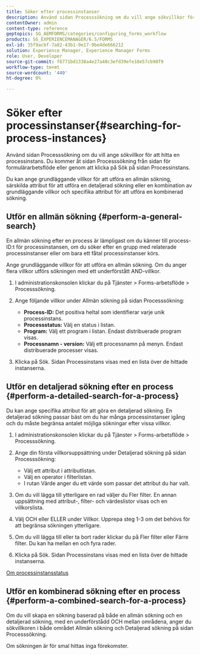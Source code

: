 ```yaml
---
title: Söker efter processinstanser
description: Använd sidan Processsökning om du vill ange sökvillkor för att hitta en processinstans.
contentOwner: admin
content-type: reference
geptopics: SG_AEMFORMS/categories/configuring_forms_workflow
products: SG_EXPERIENCEMANAGER/6.5/FORMS
exl-id: 35f9acbf-7a82-43b1-9e17-9be4de666212
solution: Experience Manager, Experience Manager Forms
role: User, Developer
source-git-commit: f6771bd1338a4e27a48c3efd39efe18e57cb98f9
workflow-type: tm+mt
source-wordcount: '449'
ht-degree: 0%

---
```


# Söker efter processinstanser{#searching-for-process-instances}

Använd sidan Processsökning om du vill ange sökvillkor för att hitta en processinstans. Du kommer åt sidan Processsökning från sidan för formulärarbetsflöde eller genom att klicka på Sök på sidan Processinstans.

Du kan ange grundläggande villkor för att utföra en allmän sökning, särskilda attribut för att utföra en detaljerad sökning eller en kombination av grundläggande villkor och specifika attribut för att utföra en kombinerad sökning.

## Utför en allmän sökning {#perform-a-general-search}

En allmän sökning efter en process är lämpligast om du känner till process-ID:t för processinstansen, om du söker efter en grupp med relaterade processinstanser eller om bara ett fåtal processinstanser körs.

Ange grundläggande villkor för att utföra en allmän sökning. Om du anger flera villkor utförs sökningen med ett underförstått AND-villkor.

1. I administrationskonsolen klickar du på Tjänster > Forms-arbetsflöde > Processsökning.
1. Ange följande villkor under Allmän sökning på sidan Processsökning:

   * **Process-ID:** Det positiva heltal som identifierar varje unik processinstans.
   * **Processstatus:** Välj en status i listan.
   * **Program:** Välj ett program i listan. Endast distribuerade program visas.
   * **Processnamn - version:** Välj ett processnamn på menyn. Endast distribuerade processer visas.

1. Klicka på Sök. Sidan Processinstans visas med en lista över de hittade instanserna.

## Utför en detaljerad sökning efter en process {#perform-a-detailed-search-for-a-process}

Du kan ange specifika attribut för att göra en detaljerad sökning. En detaljerad sökning passar bäst om du har många processinstanser igång och du måste begränsa antalet möjliga sökningar efter vissa villkor.

1. I administrationskonsolen klickar du på Tjänster > Forms-arbetsflöde > Processsökning.
1. Ange din första villkorsuppsättning under Detaljerad sökning på sidan Processsökning:

   * Välj ett attribut i attributlistan.
   * Välj en operator i filterlistan.
   * I rutan Värde anger du ett värde som passar det attribut du har valt.

1. Om du vill lägga till ytterligare en rad väljer du Fler filter. En annan uppsättning med attribut-, filter- och värdeslistor visas och en villkorslista.
1. Välj OCH eller ELLER under Villkor. Upprepa steg 1-3 om det behövs för att begränsa sökningen ytterligare.
1. Om du vill lägga till eller ta bort rader klickar du på Fler filter eller Färre filter. Du kan ha mellan en och fyra rader.
1. Klicka på Sök. Sidan Processinstans visas med en lista över de hittade instanserna.

[Om processinstansstatus](/help/forms/using/admin-help/processes.md#about-process-instance-statuses)

## Utför en kombinerad sökning efter en process {#perform-a-combined-search-for-a-process}

Om du vill skapa en sökning baserad på både en allmän sökning och en detaljerad sökning, med en underförstådd OCH mellan områdena, anger du sökvillkoren i både området Allmän sökning och Detaljerad sökning på sidan Processsökning.

Om sökningen är för smal hittas inga förekomster.
